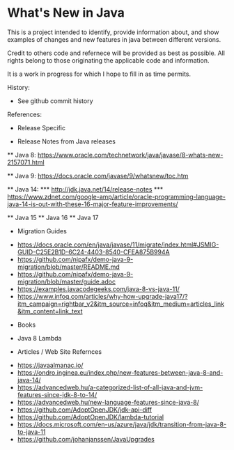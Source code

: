 What's New in Java
===================
This is a project intended to identify, provide information about, and show examples of changes and new features in java between different versions.

Credit to others code and refernece will be provided as best as possible.  All rights belong to those originating the applicable code and information.

It is a work in progress for which I hope to fill in as time permits.

History:
- See github commit history

References:
- Release Specific

 * Release Notes from Java releases
 
** Java 8: https://www.oracle.com/technetwork/java/javase/8-whats-new-2157071.html

** Java 9: https://docs.oracle.com/javase/9/whatsnew/toc.htm

** Java 14: 
*** http://jdk.java.net/14/release-notes
*** https://www.zdnet.com/google-amp/article/oracle-programming-language-java-14-is-out-with-these-16-major-feature-improvements/

** Java 15
** Java 16
** Java 17

- Migration Guides

* https://docs.oracle.com/en/java/javase/11/migrate/index.html#JSMIG-GUID-C25E2B1D-6C24-4403-8540-CFEA875B994A
* https://github.com/nipafx/demo-java-9-migration/blob/master/README.md
* https://github.com/nipafx/demo-java-9-migration/blob/master/guide.adoc
* https://examples.javacodegeeks.com/java-8-vs-java-11/
*  https://www.infoq.com/articles/why-how-upgrade-java17/?itm_campaign=rightbar_v2&itm_source=infoq&itm_medium=articles_link&itm_content=link_text

- Books
 * Java 8 Lambda
 
- Articles / Web Site Refernces
* https://javaalmanac.io/
* https://ondro.inginea.eu/index.php/new-features-between-java-8-and-java-14/
* https://advancedweb.hu/a-categorized-list-of-all-java-and-jvm-features-since-jdk-8-to-14/
* https://advancedweb.hu/new-language-features-since-java-8/
* https://github.com/AdoptOpenJDK/jdk-api-diff
* https://github.com/AdoptOpenJDK/lambda-tutorial
* https://docs.microsoft.com/en-us/azure/java/jdk/transition-from-java-8-to-java-11
* https://github.com/johanjanssen/JavaUpgrades